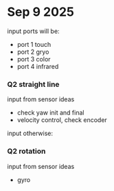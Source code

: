 # Sep 9 2025

input ports will be:
- port 1 touch 
- port 2 gryo
- port 3 color 
- port 4 infrared

### Q2 straight line

input from sensor ideas
- check yaw init and final
- velocity control, check encoder

input otherwise: 

### Q2 rotation

input from sensor ideas
- gyro
